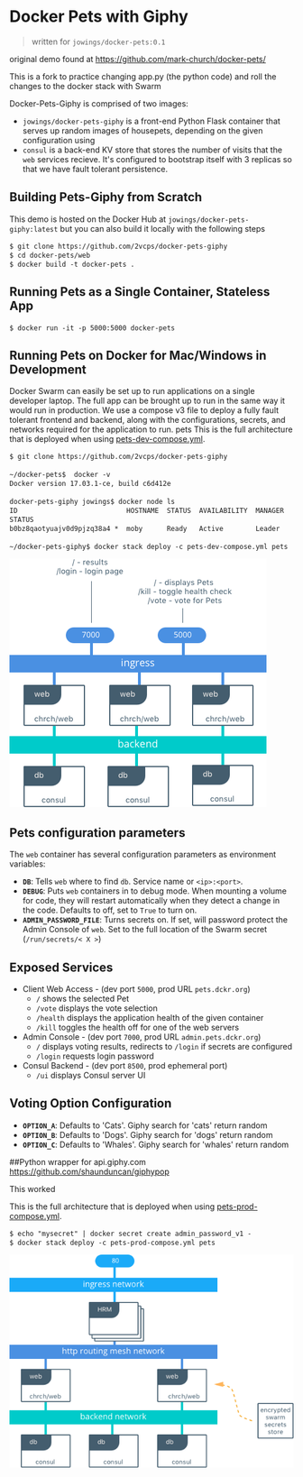 # Docker Pets with Giphy
> written for `jowings/docker-pets:0.1`

original demo found at https://github.com/mark-church/docker-pets/


This is a fork to practice changing app.py (the python code) and roll the changes to the docker stack with Swarm

Docker-Pets-Giphy is comprised of two images:

- `jowings/docker-pets-giphy` is a front-end Python Flask container that serves up random images of housepets, depending on the given configuration using
- `consul` is a back-end KV store that stores the number of visits that the `web` services recieve. It's configured to bootstrap itself with 3 replicas so that we have fault tolerant persistence.

## Building Pets-Giphy from Scratch
This demo is hosted on the Docker Hub at `jowings/docker-pets-giphy:latest` but you can also build it locally with the following steps

```
$ git clone https://github.com/2vcps/docker-pets-giphy
$ cd docker-pets/web
$ docker build -t docker-pets .
```



## Running Pets as a Single Container, Stateless App
```
$ docker run -it -p 5000:5000 docker-pets
```


## Running Pets on Docker for Mac/Windows in Development
Docker Swarm can easily be set up to run applications on a single developer laptop. The full app can be brought up to run in the same way it would run in production. We use a compose v3 file to deploy a fully fault tolerant frontend and backend, along with the configurations, secrets, and networks required for the application to run.
pets
This is the full architecture that is deployed when using [pets-dev-compose.yml](https://github.com/mark-church/docker-pets/blob/master/pets-dev-compose.yml).

```
$ git clone https://github.com/2vcps/docker-pets-giphy

~/docker-pets$  docker -v
Docker version 17.03.1-ce, build c6d412e

docker-pets-giphy jowings$ docker node ls
ID                           HOSTNAME  STATUS  AVAILABILITY  MANAGER STATUS
b0bz8qaotyuajv0d9pjzq38a4 *  moby      Ready   Active        Leader

~/docker-pets-giphy$ docker stack deploy -c pets-dev-compose.yml pets
```

![](docs/images/pets-dev-arch.png)


## Pets configuration parameters
The `web` container has several configuration parameters as environment variables:


- **`DB`**: Tells `web` where to find `db`. Service name or `<ip>:<port>`.
- **`DEBUG`**: Puts `web` containers in to debug mode. When mounting a volume for code, they will restart automatically when they detect a change in the code. Defaults to off, set to `True` to turn on.
- **`ADMIN_PASSWORD_FILE`**: Turns secrets on. If set, will password protect the Admin Console of `web`. Set to the full location of the Swarm secret (`/run/secrets/< X >`)

## Exposed Services
- Client Web Access - (dev port `5000`, prod URL `pets.dckr.org`)
	- `/` shows the selected Pet
	- `/vote` displays the vote selection
	- `/health` displays the application health of the given container
	- `/kill` toggles the health off for one of the web servers
- Admin Console - (dev port `7000`, prod URL `admin.pets.dckr.org`)
	- `/` displays voting results, redirects to `/login` if secrets are configured
	- `/login` requests login password
- Consul Backend - (dev port `8500`, prod ephemeral port)
	- `/ui` displays Consul server UI

## Voting Option Configuration

- **`OPTION_A`**: Defaults to 'Cats'. Giphy search for 'cats' return random
- **`OPTION_B`**: Defaults to 'Dogs'. Giphy search for 'dogs' return random
- **`OPTION_C`**: Defaults to 'Whales'. Giphy search for 'whales' return random

##Python wrapper for api.giphy.com
https://github.com/shaunduncan/giphypop

This worked






This is the full architecture that is deployed when using [pets-prod-compose.yml](https://github.com/2vcps/docker-pets-giphy/blob/master/pets-prod-compose.yml).

```
$ echo "mysecret" | docker secret create admin_password_v1 -
$ docker stack deploy -c pets-prod-compose.yml pets
```

![](docs/images/pets-prod-arch.png)
